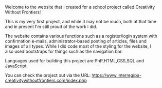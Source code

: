 Welcome to the website that I created for a school project called Creativity Without Frontiers!

This is my very first project, and while it may not be much, both at that time and in present I'm still proud of the work I did.

The website contains various functions such as a register/login system with confirmation e-mails, administrator-based posting of articles, files and images of all types.
While I did code most of the styling for the website, I also used bootstraps for things such as the navigation bar. 

Languages used for building this project are:PhP,HTML,CSS,SQL and JavaScript.

You can check the project out via the URL:  https://www.interregipa-creativitywithoutfrontiers.com/index.php


